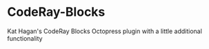 CodeRay-Blocks
==============

Kat Hagan's CodeRay Blocks Octopress plugin with a little additional functionality

